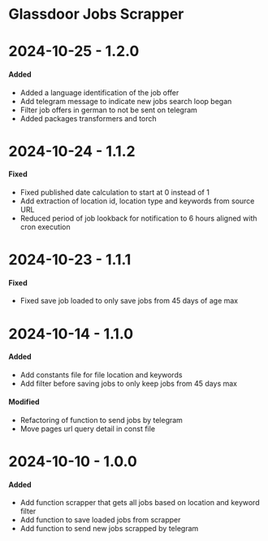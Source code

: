 # Glassdoor Jobs Scrapper

# 2024-10-25 - 1.2.0
#### Added
- Added a language identification of the job offer
- Add telegram message to indicate new jobs search loop began
- Filter job offers in german to not be sent on telegram
- Added packages transformers and torch

# 2024-10-24 - 1.1.2
#### Fixed
- Fixed published date calculation to start at 0 instead of 1
- Add extraction of location id, location type and keywords from source URL
- Reduced period of job lookback for notification to 6 hours aligned with cron execution

# 2024-10-23 - 1.1.1
#### Fixed
- Fixed save job loaded to only save jobs from 45 days of age max
  
# 2024-10-14 - 1.1.0
#### Added
- Add constants file for file location and keywords
- Add filter before saving jobs to only keep jobs from 45 days max
#### Modified
- Refactoring of function to send jobs by telegram
- Move pages url query detail in const file

# 2024-10-10 - 1.0.0
#### Added
- Add function scrapper that gets all jobs based on location and keyword filter
- Add function to save loaded jobs from scrapper
- Add function to send new jobs scrapped by telegram
